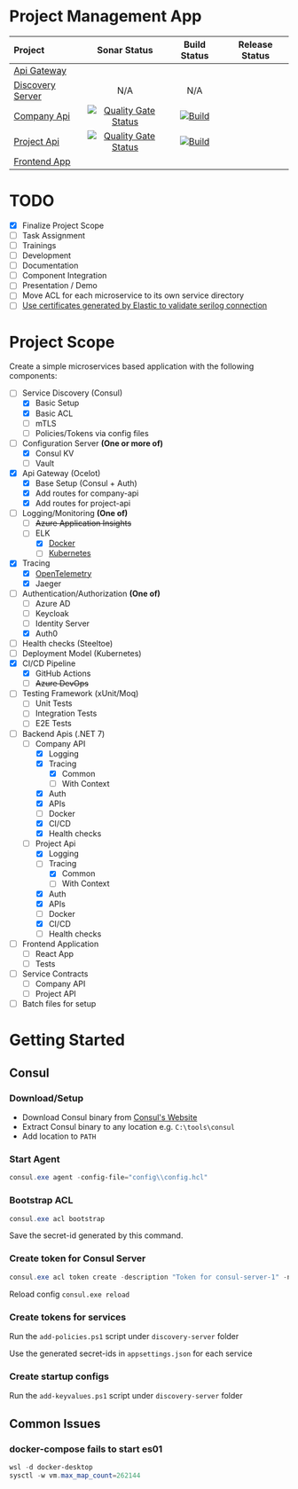 # Project Management App

| Project                                                                                  |                                                                                                                Sonar Status                                                                                                                 |                                                                                                          Build Status                                                                                                          | Release Status |
|:-----------------------------------------------------------------------------------------|:-------------------------------------------------------------------------------------------------------------------------------------------------------------------------------------------------------------------------------------------:|:------------------------------------------------------------------------------------------------------------------------------------------------------------------------------------------------------------------------------:|:--------------:|
| [Api Gateway](https://github.com/afroze9/dotnet-projectmanagement-api-gateway)           |                                                                                                                                                                                                                                             |                                                                                                                                                                                                                                |                |
| [Discovery Server](https://github.com/afroze9/dotnet-projectmanagement-discovery-server) |                                                                                                                     N/A                                                                                                                     |                                                                                                              N/A                                                                                                               |                |
| [Company Api](https://github.com/afroze9/dotnet-projectmanagement-company-api)           | [![Quality Gate Status](https://sonarcloud.io/api/project_badges/measure?project=afroze9_dotnet-projectmanagement-company-api&metric=alert_status)](https://sonarcloud.io/summary/new_code?id=afroze9_dotnet-projectmanagement-company-api) | [![Build](https://github.com/afroze9/dotnet-projectmanagement-company-api/actions/workflows/dotnet.yml/badge.svg?branch=master)](https://github.com/afroze9/dotnet-projectmanagement-company-api/actions/workflows/dotnet.yml) |                |
| [Project Api](https://github.com/afroze9/dotnet-projectmanagement-project-api)           | [![Quality Gate Status](https://sonarcloud.io/api/project_badges/measure?project=afroze9_dotnet-projectmanagement-project-api&metric=alert_status)](https://sonarcloud.io/summary/new_code?id=afroze9_dotnet-projectmanagement-project-api) |        [![Build](https://github.com/afroze9/dotnet-projectmanagement-project-api/actions/workflows/dotnet.yml/badge.svg)](https://github.com/afroze9/dotnet-projectmanagement-project-api/actions/workflows/dotnet.yml)        |                |
| [Frontend App](https://github.com/afroze9/dotnet-projectmanagement-frontend-app)         |                                                                                                                                                                                                                                             |                                                                                                                                                                                                                                |                |

# TODO

* [x] Finalize Project Scope
* [ ] Task Assignment
* [ ] Trainings
* [ ] Development
* [ ] Documentation
* [ ] Component Integration
* [ ] Presentation / Demo
* [ ] Move ACL for each microservice to its own service directory
* [ ] [Use certificates generated by Elastic to validate serilog connection](https://www.elastic.co/guide/en/elasticsearch/client/net-api/2.x/working-with-certificates.html)

# Project Scope

Create a simple microservices based application with the following components:

* [ ] Service Discovery (Consul)
    * [x] Basic Setup
    * [x] Basic ACL
    * [ ] mTLS
    * [ ] Policies/Tokens via config files
* [ ] Configuration Server **(One or more of)**
    * [x] Consul KV
    * [ ] Vault
* [x] Api Gateway (Ocelot)
    * [x] Base Setup (Consul + Auth)
    * [x] Add routes for company-api
    * [x] Add routes for project-api
* [ ] Logging/Monitoring **(One of)**
    * [ ] ~~Azure Application Insights~~
    * [ ] ELK
        * [x] [Docker](https://www.elastic.co/guide/en/elasticsearch/reference/current/docker.html)
        * [ ] [Kubernetes](https://phoenixnap.com/kb/elasticsearch-kubernetes)
* [x] Tracing
    * [x] [OpenTelemetry](https://github.com/open-telemetry/opentelemetry-dotnet/blob/main/src/OpenTelemetry.Instrumentation.AspNetCore/README.md)
    * [x] Jaeger
* [ ] Authentication/Authorization **(One of)**
    * [ ] Azure AD
    * [ ] Keycloak
    * [ ] Identity Server
    * [x] Auth0
* [ ] Health checks (Steeltoe)
* [ ] Deployment Model (Kubernetes)
* [x] CI/CD Pipeline
    * [x] GitHub Actions
    * [ ] ~~Azure DevOps~~
* [ ] Testing Framework (xUnit/Moq)
    * [ ] Unit Tests
    * [ ] Integration Tests
    * [ ] E2E Tests
* [ ] Backend Apis (.NET 7)
    * [ ] Company API
        * [x] Logging
        * [x] Tracing
            * [x] Common
            * [ ] With Context
        * [x] Auth
        * [x] APIs
        * [ ] Docker
        * [x] CI/CD
        * [x] Health checks
    * [ ] Project Api
        * [x] Logging
        * [ ] Tracing
            * [x] Common
            * [ ] With Context
        * [x] Auth
        * [x] APIs
        * [ ] Docker
        * [x] CI/CD
        * [ ] Health checks
* [ ] Frontend Application
    * [ ] React App
    * [ ] Tests
* [ ] Service Contracts
    * [ ] Company API
    * [ ] Project API
* [ ] Batch files for setup

# Getting Started

## Consul

### Download/Setup

* Download Consul binary from [Consul's Website](https://developer.hashicorp.com/consul/downloads)
* Extract Consul binary to any location e.g. `C:\tools\consul`
* Add location to `PATH`

### Start Agent

```powershell
consul.exe agent -config-file="config\\config.hcl"
```

### Bootstrap ACL

```powershell
consul.exe acl bootstrap
```

Save the secret-id generated by this command.

### Create token for Consul Server

```powershell
consul.exe acl token create -description "Token for consul-server-1" -node-identity "consul-server-1:az-1" -token="<bootstrap-token>"
```

Reload config `consul.exe reload`

### Create tokens for services

Run the `add-policies.ps1` script under `discovery-server` folder

Use the generated secret-ids in `appsettings.json` for each service

### Create startup configs

Run the `add-keyvalues.ps1` script under `discovery-server` folder

## Common Issues

### docker-compose fails to start es01

```powershell
wsl -d docker-desktop
sysctl -w vm.max_map_count=262144
```

